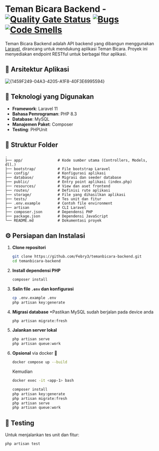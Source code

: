 # Teman Bicara Backend - [![Quality Gate Status](https://sonarcloud.io/api/project_badges/measure?project=Febry3_temanbicara-backend&metric=alert_status)](https://sonarcloud.io/summary/new_code?id=Febry3_temanbicara-backend) [![Bugs](https://sonarcloud.io/api/project_badges/measure?project=Febry3_temanbicara-backend&metric=bugs)](https://sonarcloud.io/summary/new_code?id=Febry3_temanbicara-backend) [![Code Smells](https://sonarcloud.io/api/project_badges/measure?project=Febry3_temanbicara-backend&metric=code_smells)](https://sonarcloud.io/summary/new_code?id=Febry3_temanbicara-backend)

Teman Bicara Backend adalah API backend yang dibangun menggunakan [Laravel](https://laravel.com/), dirancang untuk mendukung aplikasi Teman Bicara. Proyek ini menyediakan endpoint RESTful untuk berbagai fitur aplikasi.

## 🚀 Arsitektur Aplikasi
![{1459F249-04A3-4205-A1F8-40F3E6995594}](https://github.com/user-attachments/assets/1445d41c-a1b7-4d23-948f-ca1b7812ed42)



## 🧱 Teknologi yang Digunakan

- **Framework**: Laravel 11
- **Bahasa Pemrograman**: PHP 8.3
- **Database**: MySQL
- **Manajemen Paket**: Composer
- **Testing**: PHPUnit

## 📁 Struktur Folder

```
.
├── app/                # Kode sumber utama (Controllers, Models, dll.)
├── bootstrap/          # File bootstrap Laravel
├── config/             # Konfigurasi aplikasi
├── database/           # Migrasi dan seeder database
├── public/             # Entry point aplikasi (index.php)
├── resources/          # View dan aset frontend
├── routes/             # Definisi rute aplikasi
├── storage/            # File yang dihasilkan aplikasi
├── tests/              # Tes unit dan fitur
├── .env.example        # Contoh file environment
├── artisan             # CLI Laravel
├── composer.json       # Dependensi PHP
├── package.json        # Dependensi JavaScript
└── README.md           # Dokumentasi proyek
```

## ⚙️ Persiapan dan Instalasi

1. **Clone repositori**
   ```bash
   git clone https://github.com/Febry3/temanbicara-backend.git
   cd temanbicara-backend
   ```

2. **Install dependensi PHP**
   ```bash
   composer install
   ```

3. **Salin file `.env` dan konfigurasi**
   ```bash
   cp .env.example .env
   php artisan key:generate
   ```

4. **Migrasi database**
   *Pastikan MySQL sudah berjalan pada device anda
   ```bash
   php artisan migrate:fresh
   ```

6. **Jalankan server lokal**
   ```bash
   php artisan serve
   php artisan queue:work
   ```

6. **Opsional**
   via docker 🐋
   ```bash
   docker compose up --build
   ```
   Kemudian
   ```bash
   docker exec -it <app-1> bash
   ```
   ```bash
   composer install
   php artisan key:generate
   php artisan migrate:fresh
   php artisan serve
   php artisan queue:work
   ```
## 🧪 Testing

Untuk menjalankan tes unit dan fitur:

```bash
php artisan test
```
